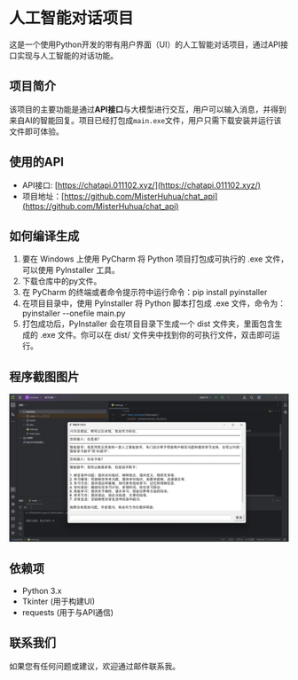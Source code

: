 # 人工智能对话项目

这是一个使用Python开发的带有用户界面（UI）的人工智能对话项目，通过API接口实现与人工智能的对话功能。

## 项目简介

该项目的主要功能是通过**API接口**与大模型进行交互，用户可以输入消息，并得到来自AI的智能回复。项目已经打包成`main.exe`文件，用户只需下载安装并运行该文件即可体验。

## 使用的API

- API接口: [https://chatapi.011102.xyz/](https://chatapi.011102.xyz/)
- 项目地址：[https://github.com/MisterHuhua/chat_api](https://github.com/MisterHuhua/chat_api)

## 如何编译生成

1. 要在 Windows 上使用 PyCharm 将 Python 项目打包成可执行的 .exe 文件，可以使用 PyInstaller 工具。
2. 下载仓库中的py文件。
3. 在 PyCharm 的终端或者命令提示符中运行命令：pip install pyinstaller
4. 在项目目录中，使用 PyInstaller 将 Python 脚本打包成 .exe 文件，命令为：pyinstaller --onefile main.py
5. 打包成功后，PyInstaller 会在项目目录下生成一个 dist 文件夹，里面包含生成的 .exe 文件。你可以在 dist/ 文件夹中找到你的可执行文件，双击即可运行。


## 程序截图图片

![示例图片](./chatbot_python.jpg)

## 依赖项

- Python 3.x
- Tkinter (用于构建UI)
- requests (用于与API通信)

## 联系我们

如果您有任何问题或建议，欢迎通过邮件联系我。

